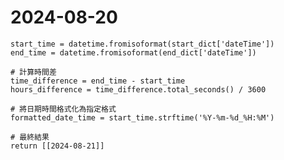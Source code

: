 # 2024-08-20


    start_time = datetime.fromisoformat(start_dict['dateTime'])
    end_time = datetime.fromisoformat(end_dict['dateTime'])

    # 計算時間差
    time_difference = end_time - start_time
    hours_difference = time_difference.total_seconds() / 3600

    # 將日期時間格式化為指定格式
    formatted_date_time = start_time.strftime('%Y-%m-%d_%H:%M')

    # 最終結果
    return [[2024-08-21]]
